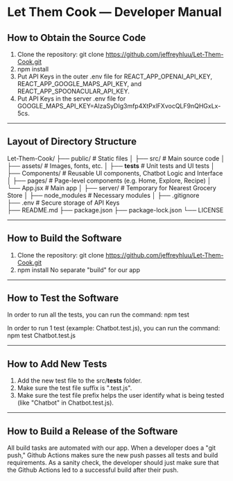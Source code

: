 # Let Them Cook — Developer Manual

## How to Obtain the Source Code

1. Clone the repository: git clone https://github.com/jeffreyhluu/Let-Them-Cook.git
2. npm install
3. Put API Keys in the outer .env file for REACT_APP_OPENAI_API_KEY, REACT_APP_GOOGLE_MAPS_API_KEY, and REACT_APP_SPOONACULAR_API_KEY.
4. Put API Keys in the server .env file for GOOGLE_MAPS_API_KEY=AIzaSyDIg3mfp4XtPxlFXvocQLF9nQHGxLx-5cs.

---

## Layout of Directory Structure

Let-Them-Cook/
├── public/                   # Static files 
│
├── src/                      # Main source code
│   ├── assets/               # Images, fonts, etc.
│   ├── __tests__             # Unit tests and UI tests
│   ├── Components/           # Reusable UI components, Chatbot Logic and Interface
│   ├── pages/                # Page-level components (e.g. Home, Explore, Recipe)
│   └── App.jsx               # Main app 
│
├── server/                   # Temporary for Nearest Grocery Store
│   ├── node_modules          # Necessary modules
│
├── .gitignore                
├── .env                      # Secure storage of API Keys  
├── README.md
├── package.json
├── package-lock.json
└── LICENSE

---

## How to Build the Software
1. Clone the repository: git clone https://github.com/jeffreyhluu/Let-Them-Cook.git
2. npm install
No separate "build" for our app

---

## How to Test the Software
In order to run all the tests, you can run the command:
npm test

In order to run 1 test (example: Chatbot.test.js), you can run the command:
npm test Chatbot.test.js

---

## How to Add New Tests
1. Add the new test file to the src/__tests__ folder.
2. Make sure the test file suffix is ".test.js".
3. Make sure the test file prefix helps the user identify what is being tested (like "Chatbot" in Chatbot.test.js).

---

## How to Build a Release of the Software
All build tasks are automated with our app. When a developer does a "git push," Github Actions makes sure 
the new push passes all tests and build requirements. As a sanity check, the developer should just make sure 
that the Github Actions led to a successful build after their push.
